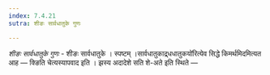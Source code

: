 ```yaml
---
index: 7.4.21
sutra: शीङः सार्वधातुके गुणः

---
```

_शीङः सार्वधातुके गुणः_ - शीङः सार्वधातुके । स्पष्टम् ।सार्वधातुकाद्र्धधातुकयो॑रित्येव सिद्धे किमर्थमिदमित्यत आह — क्ङिति चेत्यस्यापवाद इति । झस्य अदादेशे सति शे-अते इति स्थिते — 